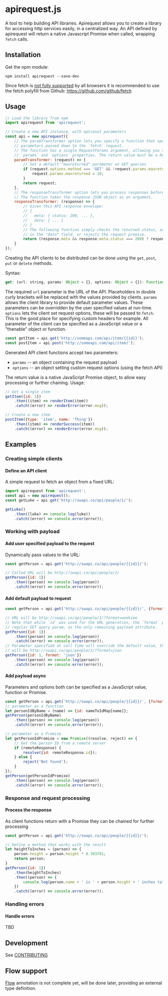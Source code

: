 # apirequest&#46;js

A tool to help building API libraries. Apirequest allows you to create a library for accessing http services easily, in a centralized way. An API defined by apirequest will return a native Javascript Promise when called, wrapping `fetch` calls.


## Installation
Get the npm module:
```
npm install apirequest --save-dev
```

Since fetch is [not fully supported](http://caniuse.com/#feat=promises) by all browsers it is recommended to use the fetch polyfill from Github:
https://github.com/github/fetch

## Usage
```javascript
// Load the library from npm
import apirequest from 'apirequest';

// Create a new API instance, with optional parameters
const api = new apirequest({
	// The paramTransformer option lets you specify a function that operates on the
	// parameters passed down to the `fetch` request.
	// The function has a single RequestParams argument, allowing you to access the `url`,
	// `params` and `options` properties. The return value must be a RequestParams instance.
	paramTransformer: (request) => {
		// Set a default "maxreturned" parameter on GET queries
		if (request.options.method === 'GET' && !request.params.maxreturned) {
			request.params.maxreturned = 10;
		}
		return request;
	},
	// The responseTransformer option lets you process responses before returning to clients.
	// The function takes the response JSON object as an argument.
	responseTransformer: (response) => {
		// Given this API response envelope:
		// {
		//   meta: { status: 200, ... },
		//   data: { ... }
		// }
		// The following function simply checks the returned status, and returns the wrapped data
		// in the "data" field, or rejects the request promise.
		return (response.meta && response.meta.status === 200) ? response.data : Promise.reject(response);
	}
});
```

Creating the API clients to be distributed can be done using the `get`, `post`, `put` or `delete` methods.

Syntax:
```javascript
get: (url: string, params: Object = {}, options: Object = {}): Function
```

The required `url` parameter is the URL of the API. Placeholders in double curly brackets will be replaced with the values provided by clients.
`params` allows the client library to provide default parameter values. These parameters can be overridden by the user specified values at run-time.
`options` lets the client set request options, these will be passed to `fetch`. This is the good place for specifying custom headers for example.
All parameter of the client can be specified as a JavaScript value or a "thenable" object or function.

```javascript
const getItem = api.get('http://someapi.com/api/item/{{id}}');
const postItem = api.post('http://someapi.com/api/item/');
```

Generated API client functions accept two parameters:
* `params` -- an object containing the request payload
* `options` -- an object setting custom request options (using the fetch API)

The return value is a native JavaScript Promise object, to allow easy processing or further chaining.
Usage:
```javascript
// Get a single item
getItem({id: 1})
	.then((item) => renderItem(item))
	.catch((error) => renderError(error.msg));

// Create a new item
postItem({type: 'item', name: 'Thing'})
	.then((item) => renderSuccess(item))
	.catch((error) => renderError(error.msg));
```

## Examples

### Creating simple clients

#### Define an API client
A simple request to fetch an object from a fixed URL:
```javascript
import apirequest from 'apirequest';
const api = new apirequest();
const getLuke = api.get('http://swapi.co/api/people/1/');

getLuke()
	.then((luke) => console.log(luke))
    .catch((error) => console.error(error));
```

### Working with payload
#### Add user specified payload to the request
Dynamically pass values to the URL:
```javascript
const getPerson = api.get('http://swapi.co/api/people/{{id}}/');

// Called URL will be http://swapi.co/api/people/1/
getPerson({id: 1})
	.then((person) => console.log(person))
	.catch((error) => console.error(error));
```

#### Add default payload to request
```javascript
const getPerson = api.get('http://swapi.co/api/people/{{id}}/', {format: 'wookiee'});

// URL will be http://swapi.co/api/people/1/?format=wookiee
// Note that while `id` was used for the URL generation, the `format` param is passed as
// regular GET query param, as the only remaining payload attribute.
getPerson({id: 1})
	.then((person) => console.log(person))
	.catch((error) => console.error(error));
// Parameter specified at call time will override the default value, the resulting URL
// will be http://swapi.co/api/people/1/?format=json
getPerson({id: 1, format: 'json'})
	.then((person) => console.log(person))
	.catch((error) => console.error(error));
```

#### Add payload async
Parameters and options both can be specified as a JavaScript value, function or Promise.
```javascript
const getPerson = api.get('http://swapi.co/api/people/{{id}}/', {format: 'wookiee'});
// parameter as a function
let personIdByName = (name) => {id: nameToIdMap[name]};
getPerson(personIdByName)
	.then((person) => console.log(person))
	.catch((error) => console.error(error));

// parameter as a Promise
let getPersonIdPromise = new Promise((resolve, reject) => {
	// Get the person ID from a remote server
	if (remoteResponse) {
		resolve({id: remoteResponse.id});
	} else {
		reject('Not found');
	}
});
getPerson(getPersonIdPromise)
	.then((person) => console.log(person))
	.catch((error) => console.error(error));
```

### Response and request processing
#### Process the response
As client functions return with a Promise they can be chained for further processing
```javascript
const getPerson = api.get('http://swapi.co/api/people/{{id}}/');

// Define a method that works with the result
let heightToInches = (person) => {
	person.height = person.height * 0.393701;
	return person;
}
getPerson({id: 1})
	.then(heightToInches)
	.then((person) => {
		console.log(person.name + ' is ' + person.height + ' inches tall');
	})
	.catch((error) => console.error(error));
```

### Handling errors
#### Handle errors
TBD

## Development
See [CONTRIBUTING](./CONTRIBUTING.md)

## Flow support
[Flow](https://flowtype.org/) annotation is not complete yet, will be done later, providing an external type definition.
